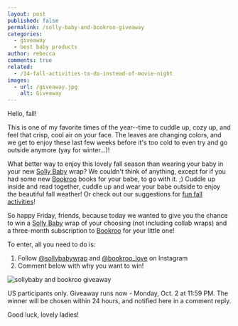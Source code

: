 ```yaml
---
layout: post
published: false
permalink: /solly-baby-and-bookroo-giveaway
categories:
  - giveaway
  - best baby products
author: rebecca
comments: true
related:
  - /14-fall-activities-to-do-instead-of-movie-night
images:
  - url: /giveaway.jpg
    alt: Giveaway
---
```

Hello, fall! 

This is one of my favorite times of the year--time to cuddle up, cozy up, and feel that crisp, cool air on your face. The leaves are changing colors, and we get to enjoy these last few weeks before it's too cold to even try and go outside anymore (yay for winter...)! 

What better way to enjoy this lovely fall season than wearing your baby in your new [Solly Baby](http://sollybaby.com/ "Solly Baby") wrap? We couldn't think of anything, except for if you had some new [Bookroo](https://bookroo.com/ "Bookroo") books for your babe, to go with it. ;) Cuddle up inside and read together, cuddle up and wear your babe outside to enjoy the beautiful fall weather! Or check out our suggestions for [fun fall activities](http://blog.bookroo.com/14-fall-activities-to-do-instead-of-movie-night "14 FALL ACTIVITIES TO DO INSTEAD OF MOVIE NIGHT")!

So happy Friday, friends, because today we wanted to give you the chance to win a [Solly Baby](http://sollybaby.com/ "Solly Baby") wrap of your choosing (not including collab wraps) and a three-month subscription to [Bookroo](https://bookroo.com/ "Bookroo") for your little one! 

To enter, all you need to do is: 
1. Follow [@sollybabywrap](https://www.instagram.com/sollybabywrap/ "Solly Baby Wrap") and [@bookroo_love](https://www.instagram.com/bookroo_love/ "Bookroo") on Instagram
2. Comment below with why you want to win!

![sollybaby and bookroo giveaway]({{site.baseurl}}/assets/img/posts/giveaway.jpg)

US participants only. Giveaway runs now - Monday, Oct. 2 at 11:59 PM. The winner will be chosen within 24 hours, and notified here in a comment reply. 

Good luck, lovely ladies!

